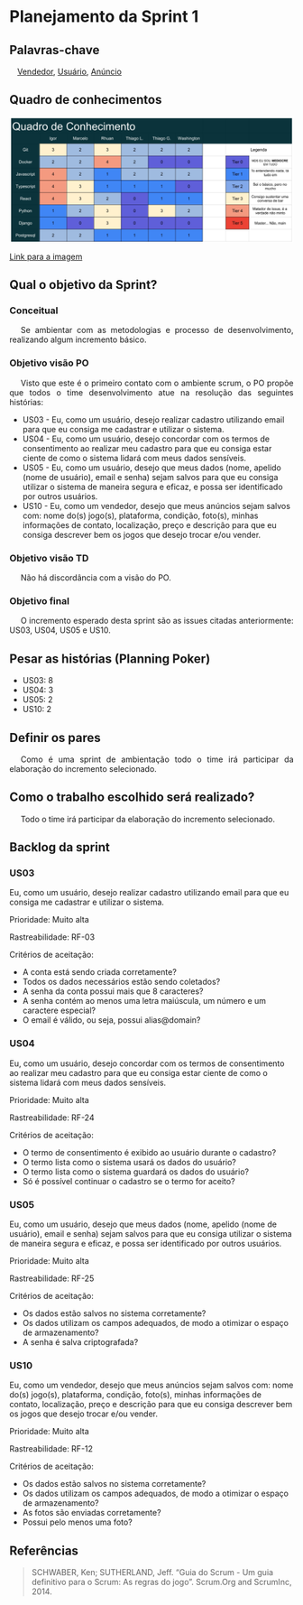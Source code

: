 # Planejamento da Sprint 1

## Palavras-chave

&emsp;[Vendedor](../../../../desenho/base/1.1/lexico/#l7-usuario), [Usuário](../../../../desenho/base/1.1/lexico/#l7-usuario), [Anúncio](../../../../desenho/base/1.1/lexico/#l1-anuncio)

## Quadro de conhecimentos

![Quadro conhecimentos](../../../assets/equipe/quadro_conhecimento.jpg)

<a href="https://drive.google.com/file/d/1OHimVLb2KvnB2ydgDWGLDBhOxTNPBZep/view?usp=sharing" target="_blank" rel="noopener">Link para a imagem</a>

## Qual o objetivo da Sprint?

### Conceitual

<p style="text-indent: 20px; text-align: justify">
Se ambientar com as metodologias e processo de desenvolvimento, realizando algum incremento básico.
</p>

### Objetivo visão PO

<p style="text-indent: 20px; text-align: justify">
Visto que este é o primeiro contato com o ambiente scrum, o PO propõe que todos o time desenvolvimento atue na resolução das seguintes histórias: 
</p>

- US03 - Eu, como um usuário, desejo realizar cadastro utilizando email para que eu consiga me cadastrar e utilizar o sistema.
- US04 - Eu, como um usuário, desejo concordar com os termos de consentimento ao realizar meu cadastro para que eu consiga estar ciente de como o sistema lidará com meus dados sensíveis.
- US05 - Eu, como um usuário, desejo que meus dados (nome, apelido (nome de usuário), email e senha) sejam salvos para que eu consiga utilizar o sistema de maneira segura e eficaz, e possa ser identificado por outros usuários.
- US10 - Eu, como um vendedor, desejo que meus anúncios sejam salvos com: nome do(s) jogo(s), plataforma, condição, foto(s), minhas informações de contato, localização, preço e descrição para que eu consiga descrever bem os jogos que desejo trocar e/ou vender.

### Objetivo visão TD

<p style="text-indent: 20px; text-align: justify">
Não há discordância com a visão do PO.
</p>

### Objetivo final

<p style="text-indent: 20px; text-align: justify">
O incremento esperado desta sprint são as issues citadas anteriormente: US03, US04, US05 e US10.
</p>

## Pesar as histórias (Planning Poker)

- US03: 8
- US04: 3
- US05: 2
- US10: 2

## Definir os pares

<p style="text-indent: 20px; text-align: justify">
Como é uma sprint de ambientação todo o time irá participar da elaboração do incremento selecionado.
</p>

## Como o trabalho escolhido será realizado?

<p style="text-indent: 20px; text-align: justify">
Todo o time irá participar da elaboração do incremento selecionado.
</p>

## Backlog da sprint

### US03

Eu, como um usuário, desejo realizar cadastro utilizando email para que eu consiga me cadastrar e utilizar o sistema.

Prioridade: Muito alta

Rastreabilidade: RF-03

Critérios de aceitação:

* A conta está sendo criada corretamente?
* Todos os dados necessários estão sendo coletados?
* A senha da conta possui mais que 8 caracteres?
* A senha contém ao menos uma letra maiúscula, um número e um caractere especial?
* O email é válido, ou seja, possui alias@domain?

### US04

Eu, como um usuário, desejo concordar com os termos de consentimento ao realizar meu cadastro para que eu consiga estar ciente de como o sistema lidará com meus dados sensíveis.

Prioridade: Muito alta

Rastreabilidade: RF-24

Critérios de aceitação:

* O termo de consentimento é exibido ao usuário durante o cadastro?
* O termo lista como o sistema usará os dados do usuário?
* O termo lista como o sistema guardará os dados do usuário?
* Só é possível continuar o cadastro se o termo for aceito?

### US05

Eu, como um usuário, desejo que meus dados (nome, apelido (nome de usuário), email e senha) sejam salvos para que eu consiga utilizar o sistema de maneira segura e eficaz, e possa ser identificado por outros usuários.

Prioridade: Muito alta

Rastreabilidade: RF-25

Critérios de aceitação:

* Os dados estão salvos no sistema corretamente?
* Os dados utilizam os campos adequados, de modo a otimizar o espaço de armazenamento?
* A senha é salva criptografada?

### US10

Eu, como um vendedor, desejo que meus anúncios sejam salvos com: nome do(s) jogo(s), plataforma, condição, foto(s), minhas informações de contato, localização, preço e descrição para que eu consiga descrever bem os jogos que desejo trocar e/ou vender.

Prioridade: Muito alta

Rastreabilidade: RF-12

Critérios de aceitação:

* Os dados estão salvos no sistema corretamente?
* Os dados utilizam os campos adequados, de modo a otimizar o espaço de armazenamento?
* As fotos são enviadas corretamente?
* Possui pelo menos uma foto?

## Referências

>SCHWABER, Ken; SUTHERLAND, Jeff. “Guia do Scrum - Um guia definitivo para o Scrum: As regras do jogo”. Scrum.Org and ScrumInc, 2014.
